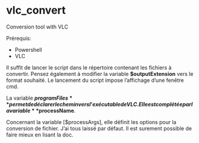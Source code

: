 # vlc_convert
Conversion tool with VLC

Prérequis:
- Powershell
- VLC

Il suffit de lancer le script dans le répertoire contenant les fichiers à convertir. Pensez également à modifier la variable **$outputExtension** vers le format souhaité. Le lancement du script impose l’affichage d’une fenêtre cmd.

La variable **$programFiles** permet de déclarer le chemin vers l’exécutable de VLC. Elle est complétée par la variable **$processName**.

Concernant la variable [$processArgs], elle définit les options pour la conversion de fichier. J’ai tous laissé par défaut. Il est surement possible de faire mieux en lisant la doc.
